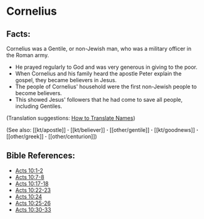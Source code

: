 # Cornelius #

## Facts: ##

Cornelius was a Gentile, or non-Jewish man, who was a military officer in the Roman army.

* He prayed regularly to God and was very generous in giving to the poor.
* When Cornelius and his family heard the apostle Peter explain the gospel, they became believers in Jesus.
* The people of Cornelius' household were the first non-Jewish people to become believers.
* This showed Jesus' followers that he had come to save all people, including Gentiles.

(Translation suggestions: [How to Translate Names](en/ta-vol1/translate/man/translate-names))

(See also: [[kt/apostle]] **·** [[kt/believer]] **·** [[other/gentile]] **·** [[kt/goodnews]] **·** [[other/greek]] **·** [[other/centurion]])

## Bible References: ##

* [Acts 10:1-2](en/tn/act/help/10/01)
* [Acts 10:7-8](en/tn/act/help/10/07)
* [Acts 10:17-18](en/tn/act/help/10/17)
* [Acts 10:22-23](en/tn/act/help/10/22)
* [Acts 10:24](en/tn/act/help/10/24)
* [Acts 10:25-26](en/tn/act/help/10/25)
* [Acts 10:30-33](en/tn/act/help/10/30)